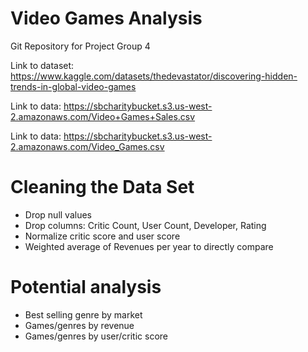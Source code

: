 # Video Games Analysis
Git Repository for Project Group 4 

Link to dataset: https://www.kaggle.com/datasets/thedevastator/discovering-hidden-trends-in-global-video-games 

Link to data: https://sbcharitybucket.s3.us-west-2.amazonaws.com/Video+Games+Sales.csv

Link to data: https://sbcharitybucket.s3.us-west-2.amazonaws.com/Video_Games.csv

# Cleaning the Data Set
- Drop null values
- Drop columns: Critic Count, User Count, Developer, Rating
- Normalize critic score and user score
- Weighted average of Revenues per year to directly compare

# Potential analysis
- Best selling genre by market
- Games/genres by revenue
- Games/genres by user/critic score
